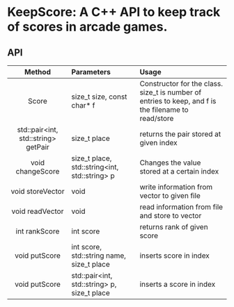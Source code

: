 # KeepScore: A C++ API to keep track of scores in arcade games. 
## API
|Method|Parameters|Usage|
|:---:|:---|:--|
|Score|size_t size, const char* f|Constructor for the class. size_t is number of entries to keep, and f is the filename to read/store|
|std::pair<int, std::string> getPair|size_t place|returns the pair stored at given index|
|void changeScore|size_t place, std::string<int, std::string> p|Changes the value stored at a certain index|
|void storeVector|void|write information from vector to given file|
|void readVector|void|read information from file and store to vector|
|int rankScore|int score|returns rank of given score|
|void putScore|int score, std::string name, size_t place|inserts score in index|
|void putScore|std::pair<int, std::string> p, size_t place|inserts a score in index|

